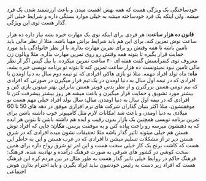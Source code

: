 خودساختگی یک ویژگی هست که همه بهش اهمیت میدن و باعث ارزشمند شدن یک فرد میشه. ولی اینکه یک فرد خودساخته میشه به خیلی موارد بستگی داره و شرایط خیلی اثر گذار هست توی این ویژگی. 

**قانون ده هزار ساعت:** هر فردی برای اینکه توی یک مهارت خبره بشه نیاز داره ده هزار ساعت توش تمرین کنه. برای این هم باید شرایط براش مهیا باشه. مثلا از نظر مالی باید تامین باشه تا همه وقتش رو برای تمرین مهارت بذاره. یا از نظر خانوادگی باید مورد حمایت قرار بگیره تا بتونه همه وقتش رو روی تمرین مهارت بذاره. مثلا ویالون زن معروف توی کنفرانسش گفت هفته ای ۴۰ ساعت تمرین میکرده. یا بیل گیس اگر از نظر مالی تامین نبود نمیتونست ده هزار ساعت تمرین کنه تا بتونه تو برنامه نویسی خبره بشه.
**ماه:** ماه تولد افراد مهمه. مثلا تو بازی هاکی افرادی که تو نیمه دوم سال به دنیا اومدن با افرادی که در نیمه اول سال به دنیا اومدن در یک تیم قرار میگیرن در صورتی که افرادی که نیم دومی هستن بزرگترن و از نظر بدنی قویتر هستن بنابراین بهتر میتونن بازی کنن و بیشتر مورد تشویق و حمایت قرار میگیرن و باعث میشه هر روز بیشتر پیشرفت کنن تا افرادی که در نیمه اول سال به دنیا اومدن.
**سال:** سال تولد افراد خیلی مهم هست تو موفقتشون. مثلا اکثر بنیان گذاران شرکت های نرم افزاری موفق در دهه های 50 تا 60 میلادی به دنیا اومدن و باعث شد امکانات لازم مثل کامپیوتر خوب داشته باشن برای تمرین برنامه نویسی همچنین یک بازار بدون رقیب و ایده هم داشته باشن تا بتونن هر ایده که به ذهنشون میرسه رو راحت پیاده کنن و به موفقت برسن.
**مکان:** جایی که افراد توش هستن هم خیلی میتونه تاثیر گذار باشه مثلا تحقیقات نشون میده افرادی که در شرق هستن دیر تر از مشکلات تسلیم میشن تا افرادی که در غرب هستن و این به خاطر این هست که کاشت برنج یک کار خیلی سخت هست و این امر تو شرق رواج داره برای همین سخت کوشی در کشور های شرقی به صورت فرهنگ درآمده و نهادینه شده. 
فرهنگ: فرهنگ حاکم در روابط خیلی تاثیر گذار هست به طور مثال در بین مردم کره این فرهنگ هست که افراد زیر دست به رئیس خودشون نباید ایراد بگیرن و باید احترام بذارن 
هوش اجتماعی
